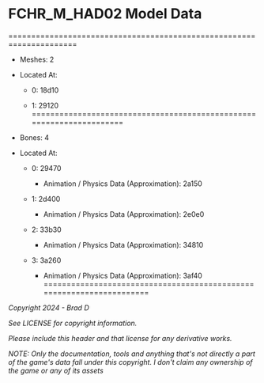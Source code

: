 # FCHR_M_HAD02 Model Data
=====================================================================

* Meshes: 2

* Located At:

  * 0: 18d10

  * 1: 29120
=====================================================================

* Bones: 4

* Located At:

  * 0: 29470

    * Animation / Physics Data (Approximation): 2a150

  * 1: 2d400

    * Animation / Physics Data (Approximation): 2e0e0

  * 2: 33b30

    * Animation / Physics Data (Approximation): 34810

  * 3: 3a260

    * Animation / Physics Data (Approximation): 3af40
=====================================================================

*Copyright 2024 - Brad D*

*See LICENSE for copyright information.*

*Please include this header and that license for any derivative works.*

*NOTE: Only the documentation, tools and anything that's not directly a part of the game's data fall under this copyright. I don't claim any ownership of the game or any of its assets*
